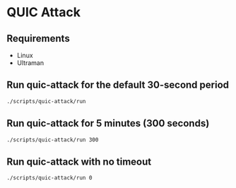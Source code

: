 # QUIC Attack

## Requirements

* Linux
* Ultraman

## Run quic-attack for the default 30-second period

```bash
./scripts/quic-attack/run
```

## Run quic-attack for 5 minutes (300 seconds)

```bash
./scripts/quic-attack/run 300
```

## Run quic-attack with no timeout

```bash
./scripts/quic-attack/run 0
```
